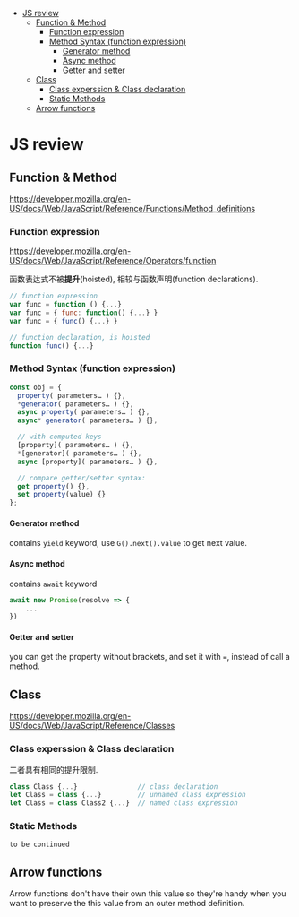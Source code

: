 
<!-- vim-markdown-toc Marked -->

* [JS review](#js-review)
    * [Function & Method](#function-&-method)
        * [Function expression](#function-expression)
        * [Method Syntax (function expression)](#method-syntax-(function-expression))
            * [Generator method](#generator-method)
            * [Async method](#async-method)
            * [Getter and setter](#getter-and-setter)
    * [Class](#class)
        * [Class experssion & Class declaration](#class-experssion-&-class-declaration)
        * [Static Methods](#static-methods)
    * [Arrow functions](#arrow-functions)

<!-- vim-markdown-toc -->

# JS review

## Function & Method
<https://developer.mozilla.org/en-US/docs/Web/JavaScript/Reference/Functions/Method_definitions>

### Function expression
<https://developer.mozilla.org/en-US/docs/Web/JavaScript/Reference/Operators/function>

函数表达式不被**提升**(hoisted), 相较与函数声明(function declarations).

```javascript
// function expression
var func = function () {...}
var func = { func: function() {...} }
var func = { func() {...} }

// function declaration, is hoisted
function func() {...}
```

### Method Syntax (function expression)

```javascript
const obj = {
  property( parameters… ) {},
  *generator( parameters… ) {},
  async property( parameters… ) {},
  async* generator( parameters… ) {},

  // with computed keys
  [property]( parameters… ) {},
  *[generator]( parameters… ) {},
  async [property]( parameters… ) {},

  // compare getter/setter syntax:
  get property() {},
  set property(value) {}
};
```

#### Generator method

contains `yield` keyword, use `G().next().value` to get next value.

#### Async method

contains `await` keyword
```javascript
await new Promise(resolve => {
    ...
})
```

#### Getter and setter
you can get the property without brackets, and set it with `=`, instead of call a method.


## Class
<https://developer.mozilla.org/en-US/docs/Web/JavaScript/Reference/Classes>

### Class experssion & Class declaration

二者具有相同的提升限制.
```javascript
class Class {...}               // class declaration
let Class = class {...}         // unnamed class expression
let Class = class Class2 {...}  // named class expression
```

### Static Methods

`to be continued`


## Arrow functions

Arrow functions don't have their own this value so they're handy when you want to preserve the this value from an outer method definition.

